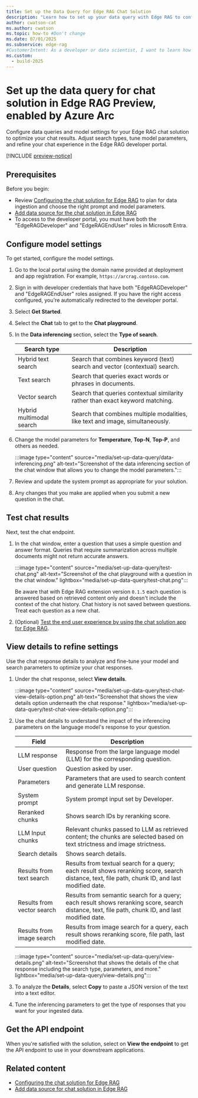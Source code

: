 ```yaml
---
title: Set up the Data Query for Edge RAG Chat Solution
description: "Learn how to set up your data query with Edge RAG to configure model settings and create effective AI-driven chat solutions."
author: cwatson-cat
ms.author: cwatson
ms.topic: how-to #Don't change
ms.date: 07/01/2025
ms.subservice: edge-rag
#CustomerIntent: As a developer or data scientist, I want to learn how to use prompt engineering with Azure AI Search so that I can create more effective and accurate AI-driven search experiences for my applications.
ms.custom:
  - build-2025
---
```


# Set up the data query for chat solution in Edge RAG Preview, enabled by Azure Arc

Configure data queries and model settings for your Edge RAG chat solution to optimize your chat results. Adjust search types, tune model parameters, and refine your chat experience in the Edge RAG developer portal.

[!INCLUDE [preview-notice](includes/preview-notice.md)]

## Prerequisites

Before you begin:

- Review [Configuring the chat solution for Edge RAG](build-chat-solution-overview.md) to plan for data ingestion and choose the right prompt and model parameters.
- [Add data source for the chat solution in Edge RAG](add-data-source.md)
- To access to the developer portal, you must have both the "EdgeRAGDeveloper" and "EdgeRAGEndUser" roles in Microsoft Entra.

## Configure model settings 

To get started, configure the model settings.

1. Go to the local portal using the domain name provided at deployment and app registration. For example, `https://arcrag.contoso.com`.
1. Sign in with developer credentials that have both "EdgeRAGDeveloper" and "EdgeRAGEndUser" roles assigned. If you have the right access configured, you're automatically  redirected to the developer portal.
1. Select **Get Started**.
1. Select the **Chat** tab to get to the **Chat playground**.
1. In the **Data inferencing** section, select the **Type of search**. 


   | Search type              | Description                 |
   |--------------------------|-----------------------------|
   | Hybrid text search       | Search that combines keyword (text) search and vector (contextual) search. |
   | Text search              | Search that queries exact words or phrases in documents.                   |
   | Vector search            | Search that queries contextual similarity rather than exact keyword matching. |
   | Hybrid multimodal search | Search that combines multiple modalities, like text and image, simultaneously.   |

1. Change the model parameters for **Temperature**, **Top-N**, **Top-P**, and others as needed.

   :::image type="content" source="media/set-up-data-query/data-inferencing.png" alt-text="Screenshot of the data inferencing section of the chat window that allows you to change the model parameters.":::

1. Review and update the system prompt as appropriate for your solution.
1. Any changes that you make are applied when you submit a new question in the chat.

## Test chat results

Next, test the chat endpoint.

1. In the chat window, enter a question that uses a simple question and answer format. Queries that require summarization across multiple documents might not return accurate answers.

   :::image type="content" source="media/set-up-data-query/test-chat.png" alt-text="Screenshot of the chat playground with a question in the chat window." lightbox="media/set-up-data-query/test-chat.png":::

   Be aware that with Edge RAG extension version `0.1.5` each question is answered based on retrieved content only and doesn't include the context of the chat history. Chat history is not saved between questions. Treat each question as a new chat.
1. (Optional) [Test the end user experience by using the chat solution app for Edge RAG](test-end-user-app.md).

## View details to refine settings

Use the chat response details to analyze and fine-tune your model and search parameters to optimize your chat responses.

1. Under the chat response, select **View details**. 

   :::image type="content" source="media/set-up-data-query/test-chat-view-details-option.png" alt-text="Screenshot that shows the view details option underneath the chat response." lightbox="media/set-up-data-query/test-chat-view-details-option.png":::
1. Use the chat details to understand the impact of the inferencing parameters on the language model's response to your question. 

   | Field            | Description                                                                                     |
   |------------------------|-------------------------------------------------------------------------------------------------|
   | LLM response           | Response from the large language model (LLM) for the corresponding question.   |
   | User question          | Question asked by user.     |
   | Parameters             | Parameters that are used to search content and generate LLM response.              |
   | System prompt          | System prompt input set by Developer.    |
   | Reranked chunks        | Shows search IDs by reranking score.   |
   | LLM Input chunks       | Relevant chunks passed to LLM as retrieved content; the chunks are selected based on text strictness and image strictness. |
   | Search details         | Shows search details.    |
   | Results from text search | Results from textual search for a query; each result shows reranking score, search distance, text, file path, chunk ID, and last modified date. |
   | Results from vector search | Results from semantic search for a query; each result shows reranking score, search distance, text, file path, chunk ID, and last modified date. |
   | Results from image search | Results from image search for a query, each result shows reranking score, file path, last modified date. |

   :::image type="content" source="media/set-up-data-query/view-details.png" alt-text="Screenshot that shows the details of the chat response including the search type, parameters, and more." lightbox="media/set-up-data-query/view-details.png":::

1. To analyze the **Details**, select **Copy** to paste a JSON version of the text into a text editor.
1. Tune the inferencing parameters to get the type of responses that you want for your ingested data.

## Get the API endpoint

When you're satisfied with the solution, select on **View the endpoint** to get the API endpoint to use in your downstream applications.

## Related content

- [Configuring the chat solution for Edge RAG](build-chat-solution-overview.md)
- [Add data source for chat solution in Edge RAG](add-data-source.md)
